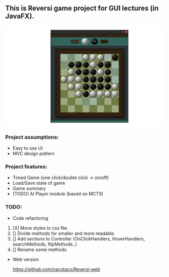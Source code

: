## This is Reversi game project for GUI lectures (in JavaFX).

![Image](reversi-game/src/main/java/com/yacotaco/resources/reversi.png)

### Project assumptions:

 * Easy to use UI
 * MVC design pattern

 ### Project features:
 
 * Timed Game (one click/double click -> on/off)
 * Load/Save state of game
 * Game summary
 * [TODO] AI Player module (based on MCTS)

  ### TODO:
  * Code refactoring

  1. [X] Move styles to css file.
  2. [] Divide methods for smaller and more readable.
  3. [] Add sections to Controller (OnClickHandlers, HoverHandlers, searchMethods, flipMethods..)
  4. [] Rename some methods.

  * Web version

    https://github.com/yacotaco/Reversi-web
 